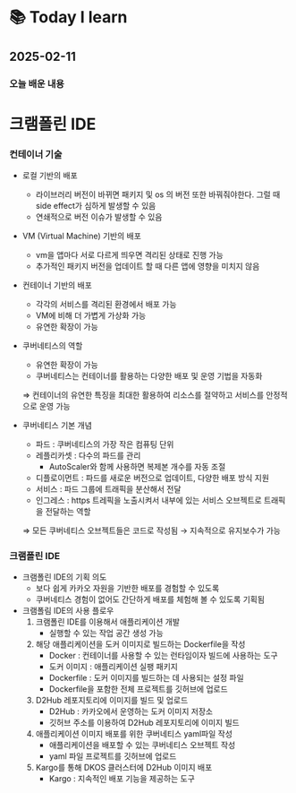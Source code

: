 # 📚 Today I learn

## 2025-02-11

### 오늘 배운 내용

# 크램폴린 IDE

### 컨테이너 기술

- 로컬 기반의 배포
    - 라이브러리 버전이 바뀌면 패키지 및 os 의 버전 또한 바꿔줘야한다. 그럴 때 side effect가 심하게 발생할 수 있음
    - 연쇄적으로 버전 이슈가 발생할 수 있음
- VM (Virtual Machine) 기반의 배포
    - vm을 앱마다 서로 다르게 띄우면 격리된 상태로 진행 가능
    - 추가적인 패키지 버전을 업데이트 할 때 다른 앱에 영향을 미치지 않음
- 컨테이너 기반의 배포
    - 각각의 서비스를 격리된 환경에서 배포 가능
    - VM에 비해 더 가볍게 가상화 가능
    - 유연한 확장이 가능
- 쿠버네티스의 역할
    - 유연한 확장이 가능
    - 쿠버네티스는 컨테이너를 활용하는 다양한 배포 및 운영 기법을 자동화
    
    ⇒ 컨테이너의 유연한 특징을 최대한 활용하여 리소스를 절약하고 서비스를 안정적으로 운영 가능
    
- 쿠버네티스 기본 개념
    - 파드 : 쿠버네티스의 가장 작은 컴퓨팅 단위
    - 레플리카셋 : 다수의 파드를 관리
        - AutoScaler와 함께 사용하면 복제본 개수를 자동 조절
    - 디플로이먼트 : 파드를 새로운 버전으로 업데이트, 다양한 배포 방식 지원
    - 서비스 : 파드 그룹에 트래픽을 분산해서 전달
    - 인그레스 : https 트레픽을 노출시켜서 내부에 있는 서비스 오브젝트로 트래픽을 전달하는 역할
    
    ⇒ 모든 쿠버네티스 오브젝트들은 코드로 작성됨 → 지속적으로 유지보수가 가능
    

### 크램폴린 IDE

- 크램폴린 IDE의 기획 의도
    - 보다 쉽게 카카오 자원을 기반한 배포를 경험할 수 있도록
    - 쿠버네티스 경험이 없어도 간단하게 배포를 체험해 볼 수 있도록 기획됨
- 크램폴림 IDE의 사용 플로우
    1. 크램폴린 IDE를 이용해서 애플리케이션 개발
        - 실행할 수 있는 작업 공간 생성 가능
    2. 해당 애플리케이션을 도커 이미지로 빌드하는 Dockerfile을 작성
        - Docker : 컨테이너를 사용할 수 있는 런타임이자 빌드에 사용하는 도구
        - 도커 이미지 : 애플리케이션 실팽 패키지
        - Dockerfile : 도커 이미지를 빌드하는 데 사용되는 설정 파일
        - Dockerfile을 포함한 전체 프로젝트를 깃허브에 업로드
    3. D2Hub 레포지토리에 이미지를 빌드 및 업로드
        - D2Hub : 카카오에서 운영하는 도커 이미지 저장소
        - 깃허브 주소를 이용하여 D2Hub 레포지토리에 이미지 빌드
    4. 애플리케이션 이미지 배포를 위한 쿠버네티스 yaml파일 작성
        - 애플리케이션을 배포할 수 있는 쿠버네티스 오브젝트 작성
        - yaml 파일 프로젝트를 깃허브에 업로드
    5. Kargo를 통해 DKOS 클러스터에 D2Hub 이미지 배포
        - Kargo : 지속적인 배포 기능을 제공하는 도구
